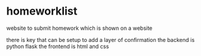 # homeworklist
website to submit homework which is shown on a website

there is key that can be setup to add a layer of confirmation
the backend is python flask
the frontend is html and css
